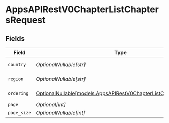 # AppsAPIRestV0ChapterListChaptersRequest


## Fields

| Field                                                                                                                      | Type                                                                                                                       | Required                                                                                                                   | Description                                                                                                                |
| -------------------------------------------------------------------------------------------------------------------------- | -------------------------------------------------------------------------------------------------------------------------- | -------------------------------------------------------------------------------------------------------------------------- | -------------------------------------------------------------------------------------------------------------------------- |
| `country`                                                                                                                  | *OptionalNullable[str]*                                                                                                    | :heavy_minus_sign:                                                                                                         | Country of the chapter                                                                                                     |
| `region`                                                                                                                   | *OptionalNullable[str]*                                                                                                    | :heavy_minus_sign:                                                                                                         | Region of the chapter                                                                                                      |
| `ordering`                                                                                                                 | [OptionalNullable[models.AppsAPIRestV0ChapterListChaptersOrdering]](../models/appsapirestv0chapterlistchaptersordering.md) | :heavy_minus_sign:                                                                                                         | Ordering field                                                                                                             |
| `page`                                                                                                                     | *Optional[int]*                                                                                                            | :heavy_minus_sign:                                                                                                         | N/A                                                                                                                        |
| `page_size`                                                                                                                | *OptionalNullable[int]*                                                                                                    | :heavy_minus_sign:                                                                                                         | N/A                                                                                                                        |